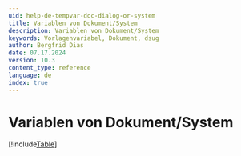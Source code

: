```yaml
---
uid: help-de-tempvar-doc-dialog-or-system
title: Variablen von Dokument/System
description: Variablen von Dokument/System
keywords: Vorlagenvariabel, Dokument, dsug
author: Bergfrid Dias
date: 07.17.2024
version: 10.3
content_type: reference
language: de
index: true
---
```


# Variablen von Dokument/System

[!include[Table](../../../../../common/includes/variable/table-doc-and-system.md)]
